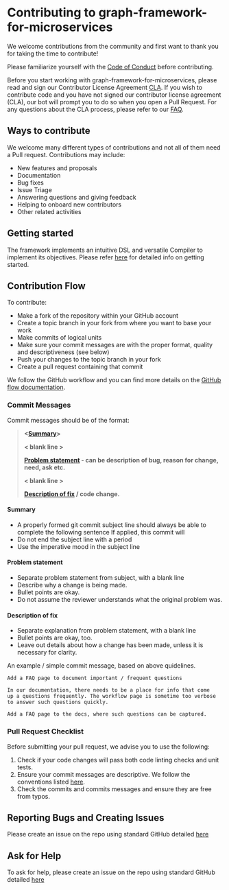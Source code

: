 # Contributing to graph-framework-for-microservices

We welcome contributions from the community and first want to thank you for taking the time to contribute!

Please familiarize yourself with the [Code of Conduct](https://github.com/vmware/.github/blob/main/CODE_OF_CONDUCT.md) before contributing.

Before you start working with graph-framework-for-microservices, please read and sign our Contributor License Agreement [CLA](https://cla.vmware.com/cla/1/preview). If you wish to contribute code and you have not signed our contributor license agreement (CLA), our bot will prompt you to do so when you open a Pull Request. For any questions about the CLA process, please refer to our [FAQ]([https://cla.vmware.com/faq](https://cla.vmware.com/faq)).

## Ways to contribute

We welcome many different types of contributions and not all of them need a Pull request. Contributions may include:

* New features and proposals
* Documentation
* Bug fixes
* Issue Triage
* Answering questions and giving feedback
* Helping to onboard new contributors
* Other related activities

## Getting started

The framework implements an intuitive DSL and versatile Compiler to implement its objectives. Please refer [here](compiler/README.md) for detailed info on getting started.

## Contribution Flow

To contribute:

* Make a fork of the repository within your GitHub account
* Create a topic branch in your fork from where you want to base your work
* Make commits of logical units
* Make sure your commit messages are with the proper format, quality and descriptiveness (see below)
* Push your changes to the topic branch in your fork
* Create a pull request containing that commit

We follow the GitHub workflow and you can find more details on the [GitHub flow documentation](https://docs.github.com/en/get-started/quickstart/github-flow).

### Commit Messages

Commit messages should be of the format:

> **<[Summary](CONTRIBUTING_CLA.md#summary)>**
>
> **< blank line >**
>
> **[Problem statement](CONTRIBUTING_CLA.md#problem-statement) - can be description of bug, reason for change,
> need, ask etc.**
>
> **< blank line >**
>
> **[Description of fix](CONTRIBUTING_CLA.md#description-of-fix) / code change.**

#### Summary

* A properly formed git commit subject line should always be able to complete the following sentence
  If applied, this commit will <your subject line here>
* Do not end the subject line with a period
* Use the imperative mood in the subject line
#### Problem statement
* Separate problem statement from subject, with a blank line
* Describe why a change is being made.
* Bullet points are okay.
* Do not assume the reviewer understands what the original problem was.
#### Description of fix
* Separate explanation from problem statement, with a blank line
* Bullet points are okay, too.
* Leave out details about how a change has been made, unless it is necessary for clarity.

An example / simple commit message, based on above quidelines.

```
Add a FAQ page to document important / frequent questions

In our documentation, there needs to be a place for info that come
up a questions frequently. The workflow page is sometime too verbose
to answer such questions quickly.

Add a FAQ page to the docs, where such questions can be captured.
```

### Pull Request Checklist

Before submitting your pull request, we advise you to use the following:

1. Check if your code changes will pass both code linting checks and unit tests.
2. Ensure your commit messages are descriptive. We follow the conventions listed [here](CONTRIBUTING_CLA.md#commit-messages).
3. Check the commits and commits messages and ensure they are free from typos.

## Reporting Bugs and Creating Issues

Please create an issue on the repo using standard GitHub detailed [here](https://docs.github.com/en/issues/tracking-your-work-with-issues/creating-an-issue)

## Ask for Help

To ask for help, please create an issue on the repo using standard GitHub detailed [here](https://docs.github.com/en/issues/tracking-your-work-with-issues/creating-an-issue)

